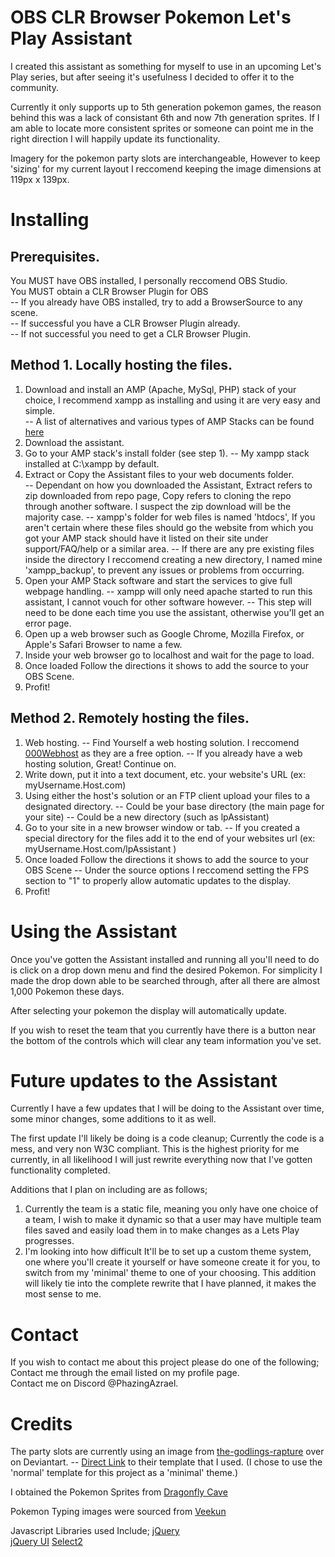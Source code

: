 # OBS CLR Browser Pokemon Let's Play Assistant

I created this assistant as something for myself to use in an upcoming Let's Play series, but after seeing it's usefulness I decided to offer it to the community.

Currently it only supports up to 5th generation pokemon games, the reason behind this was a lack of consistant 6th and now 7th generation sprites. If I am able to locate more consistent sprites or someone can point me in the right direction I will happily update its functionality.

Imagery for the pokemon party slots are interchangeable, However to keep 'sizing' for my current layout I reccomend keeping the image dimensions at 119px x 139px.

# Installing
## Prerequisites.
You MUST have OBS installed, I personally reccomend OBS Studio.  
You MUST obtain a CLR Browser Plugin for OBS  
-- If you already have OBS installed, try to add a BrowserSource to any scene.  
-- If successful you have a CLR Browser Plugin already.  
-- If not successful you need to get a CLR Browser Plugin.  

## Method 1. Locally hosting the files.

1. Download and install an AMP (Apache, MySql, PHP) stack of your choice, I recommend xampp as installing and using it are very easy and simple.  
--  A list of alternatives and various types of AMP Stacks can be found [here](https://en.wikipedia.org/wiki/List_of_Apache%E2%80%93MySQL%E2%80%93PHP_packages)  
2. Download the assistant.  
3. Go to your AMP stack's install folder (see step 1).
-- My xampp stack installed at C:\xampp by default.  
4. Extract or Copy the Assistant files to your web documents folder.  
-- Dependant on how you downloaded the Assistant, Extract refers to zip downloaded from repo page, Copy refers to cloning the repo through another software. I suspect the zip download will be the majority case.
-- xampp's folder for web files is named 'htdocs', If you aren't certain where these files should go the website from which you got your AMP stack should have it listed on their site under support/FAQ/help or a similar area.
-- If there are any pre existing files inside the directory I reccomend creating a new directory, I named mine 'xampp_backup', to prevent any issues or problems from occurring.  
4. Open your AMP Stack software and start the services to give full webpage handling.
-- xampp will only need apache started to run this assistant, I cannot vouch for other software however.
-- This step will need to be done each time you use the assistant, otherwise you'll get an error page.  
5. Open up a web browser such as Google Chrome, Mozilla Firefox, or Apple's Safari Browser to name a few.  
6. Inside your web browser go to localhost and wait for the page to load.  
7. Once loaded Follow the directions it shows to add the source to your OBS Scene.  
8. Profit!

## Method 2. Remotely hosting the files.

 1. Web hosting.
 -- Find Yourself a web hosting solution. I reccomend [000Webhost](https://www.000webhost.com/971860.html) as they are a free option.
 -- If you already have a web hosting solution, Great! Continue on.  
 2. Write down, put it into a text document, etc. your website's URL (ex: myUsername.Host.com)   
 3. Using either the host's solution or an FTP client upload your files to a designated directory.
 -- Could be your base directory (the main page for your site)
 -- Could be a new directory (such as lpAssistant)  
 4. Go to your site in a new browser window or tab.
 -- If you created a special directory for the files add it to the end of your websites url (ex: myUsername.Host.com/lpAssistant )  
 5. Once loaded Follow the directions it shows to add the source to your OBS Scene
-- Under the source options I reccomend setting the FPS section to "1" to properly allow automatic updates to the display.  
 6. Profit!

# Using the Assistant
Once you've gotten the Assistant installed and running all you'll need to do is click on a drop down menu and find the desired Pokemon. For simplicity I made the drop down able to be searched through, after all there are almost 1,000 Pokemon these days.

After selecting your pokemon the display will automatically update.

If you wish to reset the team that you currently have there is a button near the bottom of the controls which will clear any team information you've set.

# Future updates to the Assistant
 Currently I have a few updates that I will be doing to the Assistant over time, some minor changes, some additions to it as well.

The first update I'll likely be doing is a code cleanup; Currently the code is a mess, and very non W3C compliant. This is the highest priority for me currently, in all likelihood I will just rewrite everything now that I've gotten functionality completed.

Additions that I plan on including are as follows;
1. Currently the team is a static file, meaning you only have one choice of a team, I wish to make it dynamic so that a user may have multiple team files saved and easily load them in to make changes as a Lets Play progresses.
2. I'm looking into how difficult It'll be to set up a custom theme system, one where you'll create it yourself or have someone create it for you, to switch from my 'minimal' theme to one of your choosing. This addition will likely tie into the complete rewrite that I have planned, it makes the most sense to me.

# Contact
If you wish to contact me about this project please do one of the following;  
Contact me through the email listed on my profile page.  
Contact me on Discord @PhazingAzrael.



# Credits
The party slots are currently using an image from [the-godlings-rapture](http://http://the-godlings-rapture.deviantart.com/) over on Deviantart.
-- [Direct Link](http://the-godlings-rapture.deviantart.com/art/Fakedex-Template-FREE-TO-USE-313103826) to their template that I used. (I chose to use the 'normal' template for this project as a 'minimal' theme.)

I obtained the Pokemon Sprites from [Dragonfly Cave](https://www.Dragonflycave.com)

Pokemon Typing images were sourced from [Veekun](https://veekun.com/)

Javascript Libraries used Include;
[jQuery](https://jquery.com/)  
[jQuery UI](https://jqueryui.com/)
[Select2](https://select2.github.io/)
